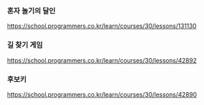 ### 혼자 놀기의 달인

https://school.programmers.co.kr/learn/courses/30/lessons/131130

### 길 찾기 게임

https://school.programmers.co.kr/learn/courses/30/lessons/42892

### 후보키

https://school.programmers.co.kr/learn/courses/30/lessons/42890
